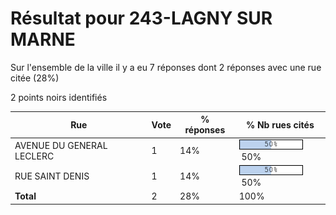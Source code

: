 # Résultat pour 243-LAGNY SUR MARNE

Sur l'ensemble de la ville il y a eu 7 réponses dont 2 réponses avec une rue citée (28%)

2 points noirs identifiés

| Rue | Vote | % réponses | % Nb rues cités|
|-----|------|------------|----------------|
| AVENUE DU GENERAL LECLERC | 1 | 14% | <img src="../../img/bar_50.gif" />&nbsp;50%|
| RUE SAINT DENIS | 1 | 14% | <img src="../../img/bar_50.gif" />&nbsp;50%|
| **Total** | 2 | 28% | 100%|
